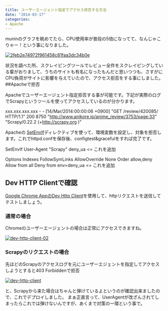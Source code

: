 ```yaml
---
title: ユーザーエージェント指定でアクセス拒否する方法
date: "2014-03-17"
categories: 
- Apache
---
```


muninのグラフを眺めてたら、CPU使用率が普段の5倍になってて、なんじゃこりゃー！という事になりました。


[![2feb2e74972f961458c81faa3dc34b0e](https://hypermkt-blog.lolipop.io/wp-content/uploads/2014/03/2feb2e74972f961458c81faa3dc34b0e.png)](https://hypermkt-blog.lolipop.io/wp-content/uploads/2014/03/2feb2e74972f961458c81faa3dc34b0e.png)

状況を調べた所、スクレイピングツールでレビュー全件をスクレイピングしている輩がおりまして、うちのサイトも有名になったもんだと思いつつも、さすがにCPU負荷がサイトに影響を与えていたので、アクセス拒否をする事にしました。##Apacheで拒否


Apacheでユーザーエージェント指定拒否する事が可能です。下記が実際のログでScrapyというツールを使ってアクセスしているのが分かります。


xxx.xxx.xxx.xxx - - [14/Mar/2014:00:00:06 +0900] "GET /review/420085/ HTTP/1.1" 200 8750 "http://www.anikore.jp/anime_review/3753/page:33" "Scrapy/0.22.2 (+http://scrapy.org
)"

Apacheの
[SetEnvIf](http://httpd.apache.org/docs/2.2/mod/mod_setenvif.html#setenvif)ディレクティブを使って、環境変数を設定し、対象を拒否します。これでhttpd.confを保存後、configtest&gracefulをすれば完了です。


SetEnvIf User-Agent "Scrapy" deny_ua <= これを追加


Options Indexes FollowSymLinks
    AllowOverride None
    Order allow,deny
    Allow from all
    Deny from env=deny_ua <= これを追加


## Dev HTTP Clientで確認



[Google Chrome AppのDev Http Client](https://chrome.google.com/webstore/detail/dev-http-client/aejoelaoggembcahagimdiliamlcdmfm)を使用して、httpリクエストを送信してテストしましょう。


### 通常の場合


Chromeのユーザーエージェントの場合は正常にアクセスできますね。


[![dev-http-client-02](https://hypermkt-blog.lolipop.io/wp-content/uploads/2014/03/dev-http-client-02-300x134.png)](https://hypermkt-blog.lolipop.io/wp-content/uploads/2014/03/dev-http-client-02.png)


### Scrapyのリクエストの場合


先ほどのScrapyのアクセスログを元にユーザーエジェントを指定してアクセスしようとすると403 Forbiddenで拒否


[![dev-http-client](https://hypermkt-blog.lolipop.io/wp-content/uploads/2014/03/dev-http-client-300x120.png)](https://hypermkt-blog.lolipop.io/wp-content/uploads/2014/03/dev-http-client.png)

と、Scrapyから来た場合はちゃんと弾けているよというのが確認出来ましたので、これでデプロイしました。
まぁ正直言って、UserAgentが改ざんされてしまったらこれでは弾けないんですが、あくまで対策の一環という事で。
